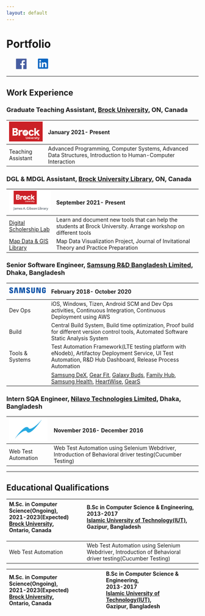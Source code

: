 ```yaml
---
layout: default
---
```



# Portfolio
&nbsp; &nbsp; &nbsp; [<img src="assets/img/fblogo.png?raw=true" width="30"/>](https://www.facebook.com/mohaiminehsan.anik/) 
&nbsp; &nbsp; &nbsp; [<img src="assets/img/ldlogo.PNG?raw=true" width="30"/>](https://www.linkedin.com/in/mohaimin-ehsan-02072412b)

---

## Work Experience

### Graduate Teaching Assistant, [Brock University](https://brocku.ca/), ON, Canada



|<img src="assets/img/BrockLogo.png?raw=true" width="110"/>| January 2021- Present          |
|:-------------|:------------------|
| Teaching Assistant | Advanced Programming, Computer Systems, Advanced Data Structures, Introduction to Human-Computer Interaction |



### DGL & MDGL Assistant, [Brock University Library](https://brocku.ca/library/), ON, Canada



| <img src="assets/img/BUL2.png?raw=true" width="120"/>       | September 2021- Present          |
|:-------------|:------------------|
| [Digital Scholership Lab](https://brocku.ca/library/dsl/) | Learn and document new tools that can help the students at Brock University. Arrange workshop on different tools  |
| [Map Data & GIS Library](https://brocku.ca/library/mdgl/)  | Map Data Visualization Project, Journal of Invitational Theory and Practice Preparation                         |



### Senior Software Engineer, [Samsung R&D Bangladesh Limited](https://research.samsung.com/srbd), Dhaka, Bangladesh



| <img src="assets/img/Samsung.png?raw=true" width="200"/>       | February 2018- October 2020          |
|:-------------|:------------------|
| Dev Ops |  iOS, Windows, Tizen, Android SCM and Dev Ops activities, Continuous Integration, Continuous Deployment using AWS |
| Build | Central Build System, Build time optimization, Proof build for different version control tools, Automated Software Static Analysis System |
| Tools & Systems  | Test Automation Framework(LTE testing platform with eNodeb), Artifactoy Deployment Service, UI Test Automation, R&D Hub Dashboard, Release Process Automation |
|  | [Samsung DeX](https://www.samsung.com/ca/apps/samsung-dex/), [Gear Fit](https://apps.apple.com/ca/app/samsung-galaxy-fit-gear-fit/id1117312500), [Galaxy Buds](https://apps.apple.com/us/app/samsung-galaxy-buds/id1491433898), [Family Hub](https://apps.apple.com/us/app/samsung-family-hub/id1194886976), [Samsung Health](https://apps.apple.com/us/app/samsung-health/id1224541484), [HeartWise](https://apps.apple.com/us/app/samsung-heartwise/id1256730970), [GearS](https://apps.apple.com/ca/app/samsung-galaxy-watch-gear-s/id1117310635) |



### Intern SQA Engineer, [Nilavo Technologies Limited](https://nilavo.com/), Dhaka, Bangladesh

|<img src="assets/img/nilavo.png?raw=true" width="100"/>| November 2016- December 2016          |
|:-------------|:------------------|
| Web Test Automation | Web Test Automation using Selenium Webdriver, Introduction of Behavioral driver testing(Cucumber Testing) |


---


## Educational Qualifications



|  M.Sc. in Computer Science(Ongoing),<br/> 2021-2023(Expected) <br/> [Brock University](https://brocku.ca/),<br/> Ontario, Canada <br/> <img width=350/>  | B.Sc in Computer Science & Engineering, <br/>2013-2017 <br/> [Islamic University of Technology(IUT)](https://www.iutoic-dhaka.edu/), <br/> Gazipur, Bangladesh <br/> <img width=350/> |
|:-------------|:------------------|
| Web Test Automation | Web Test Automation using Selenium Webdriver, Introduction of Behavioral driver testing(Cucumber Testing) |



| M.Sc. in Computer Science(Ongoing),<br/> 2021-2023(Expected) <br/> [Brock University](https://brocku.ca/),<br/> Ontario, Canada <br/> <img width=350/>| B.Sc in Computer Science & Engineering, <br/>2013-2017 <br/> [Islamic University of Technology(IUT)](https://www.iutoic-dhaka.edu/), <br/> Gazipur, Bangladesh <br/> <img width=350/>|
|:-----------------------|:-----------------------|









